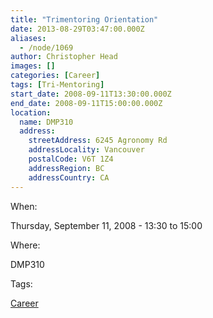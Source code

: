 ```yaml
---
title: "Trimentoring Orientation"
date: 2013-08-29T03:47:00.000Z
aliases:
  - /node/1069
author: Christopher Head
images: []
categories: [Career]
tags: [Tri-Mentoring]
start_date: 2008-09-11T13:30:00.000Z
end_date: 2008-09-11T15:00:00.000Z
location:
  name: DMP310
  address:
    streetAddress: 6245 Agronomy Rd
    addressLocality: Vancouver
    postalCode: V6T 1Z4
    addressRegion: BC
    addressCountry: CA
---
```


When: 

Thursday, September 11, 2008 - 13:30 to 15:00

Where: 

DMP310

Tags: 

[Career](/career)
